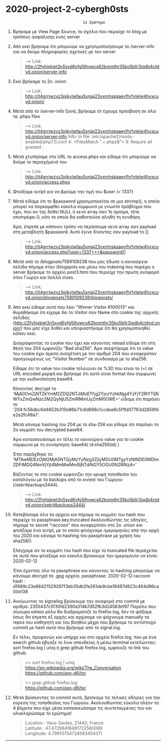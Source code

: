 # 2020-project-2-cybergh0sts

                                       1ο Ερώτημα

1. Βρήκαμε με View Page Source, το σχόλιο που περιείχε το blog με τρόπους ασφάλισης ενός server


2. Από εκεί βρήκαμε ότι μπορούμε να χρησιμοποιήσουμε το /server-info για να δούμε πληροφορίες 
    σχετικές με τον server

    > --> Link: http://2fvhjskjet3n5syd6yfg5lhvwcs62bojmthr35ko5bllr3iqdb4ctdyd.onion/server-info


3. Εκεί βρήκαμε το 2ο .onion

    > --> Link: http://jt4grrjwzyz3pjkylwfau5xnjaj23vxmhskqaeyfhrfylelw4hvxcuyd.onion/


4. Μετά από το /server-info ξανά, βρήκαμε ότ έχουμε πρόσβαση σε όλα τα .phps files

    >--> Link: http://jt4grrjwzyz3pjkylwfau5xnjaj23vxmhskqaeyfhrfylelw4hvxcuyd.onion/server-info
    >Info:     In file: /etc/apache2/mods-enabled/php7.0.conf
    >            4: <FilesMatch ".+\.phps$">
    >            9:   Require all granted
    >             : </FilesMatch>


5. Μετά χτυπήσαμε στο URL το access.phps και είδαμε ότι μπορούμε να δούμε το περιεχόμενό του

    > --> Link: http://jt4grrjwzyz3pjkylwfau5xnjaj23vxmhskqaeyfhrfylelw4hvxcuyd.onion/access.phps


6. Φτιάξαμε script για να βρούμε την τιμή του $user (= 1337)


7. Μετά είδαμε ότι το $password χρησιμοποιείται σε μια strcmp(), η οποία μπορεί να παρκαμφθεί εύκολα
    σύμφωνα με γνωστό πρόβλημα που έχει, που αν της δοθεί NULL ή κενό array σαν 1ο όρισμα, τότε επιστρέφει
    0, κάτι το οποίο θα καθιστούσε αληθή τη συνθήκη. 
    
    Άρα, έπρεπε με κάποιον τρόπο να περάσουμε κενό array σαν payload στη μεταβλητή $password. Αυτό έγινε 
    δίνοντας σαν payload το []

    > --> Link: http://jt4grrjwzyz3pjkylwfau5xnjaj23vxmhskqaeyfhrfylelw4hvxcuyd.onion/access.php?user=1337+++&password[]


8. Μετά από το /blogposts7589109238 που μας έδωσε η καινούργια σελίδα πήγαμε στην /blogspots και μέσω του indexing 
    που παρέχει ο server βρήκαμε το αρχείο post3.html που περιείχε την πρώτη αναφορά στον Γιώργο και πολλά clues.

    > --> Link: http://jt4grrjwzyz3pjkylwfau5xnjaj23vxmhskqaeyfhrfylelw4hvxcuyd.onion/blogposts7589109238/blogposts/


9. Από εκεί είδαμε αυτό που λέει "Winner Visitor #100013" και θυμηθήκαμε ότι είχαμε δει το Visitor σαν Name στο
    cookie της αρχικής σελίδας (http://2fvhjskjet3n5syd6yfg5lhvwcs62bojmthr35ko5bllr3iqdb4ctdyd.onion/) που μας 
    είχε δοθεί και υποψιαστήκαμε ότι θα χρησιμοποιηθεί κάπου εκεί.
    
    Διαγράφοντας το cookie που έχει και κάνοντας reload είδαμε ότι στη θέση του 204 εμφανίζει "Bad sha256".
    Άρα σκεφτήκαμε ότι το value του cookie έχει άμεση συσχέτιση με τον αριθμό 204 που αναφερόταν προηγουμένως
    ως "Visitor Number" σε συνδυασμό με το sha256.
    
    Είδαμε ότι το value του cookie τελειώνει σε %3D που είναι το (=) σε URL encoded μορφή και βρήκαμε ότι αυτό
    είναι format που συμφωνεί με την κωδικοποίηση base64.
    
    Κάνοντας decrypt το 'MjA0OmZjNTZkYmM2ZDQ2NTJiMzE1Yjg2YjcxYzhkNjg4YzFjY2RlYTljNWYxZmQwNzc2M2QyNjU5ZmRlMmUyZmM0OWE='
    είδαμε ότι παράγει το '204:fc56dbc6d4652b315b86b71c8d688c1ccdea9c5f1fd07763d2659fde2e2fc49a7'.
    
    Μετά κάναμε hashing του 204 με το sha-256 και είδαμε ότι παράγει το 2ο κομμάτι του decrypted base64.

    Άρα κατασκευάσαμε εν τέλει το καινούργιο value για το cookie σύμφωνα με τη συνάρτηση: base64( id:sha256(id) )

    Έτσι παράχθηκε το: 'MTAwMDEzOjM2MjA5NTQyMzYyNzg3ZjIyMDU0MTgyYzNlNDE0MDlmZDFiMDQ4NmVjYjI4MmMwMmRjNTdiNGY5OGU0N2RlNzA='

    Βάζοντας το στο cookie εμφανίζει την κρυφή τοποθεσία του καταλόγου με τα backups από το κινητό του Γιώργου (/sekritbackups2444).

    > --> Link: http://2fvhjskjet3n5syd6yfg5lhvwcs62bojmthr35ko5bllr3iqdb4ctdyd.onion/sekritbackups2444/


10. Κατεβάσαμε όλα τα αρχεία και πήραμε το κομμάτι του hash που περιείχε το passphrase.key.truncated
    Ακολουθώντας τις οδηγίες, πήραμε το secret "raccoon" που αναφερόταν στο 2ο .onion και φτιάξαμε ένα script, με το οποίο 
    φτιάχναμε ημερομηνίες από την αρχή του 2020 και κάναμε το hashing του passphrase με χρήση του sha256().

    Ελέγχαμε αν το κομμάτι του hash που είχε το truncated file περιέχεται σε αυτό που φτιάξαμε και εύκολα βρίσκουμε
    την ημερομηνία να είναι: 2020-02-12

    Έτσι έχοντας όλο το passphrase και κάνοντας το hashing μπορούμε να κάνουμε decrypt τα .gpg αρχεία.
    passphrase: 2020-02-12 raccoon
    hash      : d1689c23e86421529297f3eb35db2fe261de9cbe19487d923c464d96ca00e138


11. Ανοίγωντας το signallog βρίσκουμε την αναφορά στο commit με αριθμό: 2355437c5f30fd2390a314b7d52fb3d24583ef97
    Παρόλο που σίγουρα κάποο ρόλο θα διαδραμάτιζε το firefox.log, δεν το ψάξαμε όπως θα έπρεπε εξ αρχής και αρχίσαμε
    να ψάχνουμε manually τα repos του καθηγητή και του βοηθού μέχρι που βρήκαμε το αντίστοιχο commit με hash αυτό
    που βρήκαμε από το signal.log.

    Eν τέλει, προφανώς και υπήρχε και στο αρχείο firefox.log, που με ένα search github έβγαζε το λινκ απευθείας ή μέσω
    terminal εκτελώντας: sort firefox.log | uniq ή grep github firefox.log, εμφάνιζε το link του github.

      > \>\> sort firefox.log | uniq \
      >      https://en.wikipedia.org/wiki/The_Conversation \
      >      https://github.com/asn-d6/tor

      > \>\> grep github firefox.log \
      >      https://github.com/asn-d6/tor


12. Μετά βρίσκοντας το commit αυτό, βρίσκαμε τις τελικές οδηγίες για την εύρεση της τοποθεσίας του Γιώργου. 
    Ακολουθώντας εύκολα πλέον τα 4 βήματα που είχε μέσα κατασκευάσαμε τις συντεταγμένες του και ολοκληρώσαμε
    το ερώτημα!

    > Location : Vaux-Saules, 21440, France\
    > Latitude : 47.47298416481722560089\
    > Longitude: 4.7991375472458345437\


- - - - - - - - - - - - - - - - - ----------------------------------------- - - - - - - - - - - - - - - - - -
